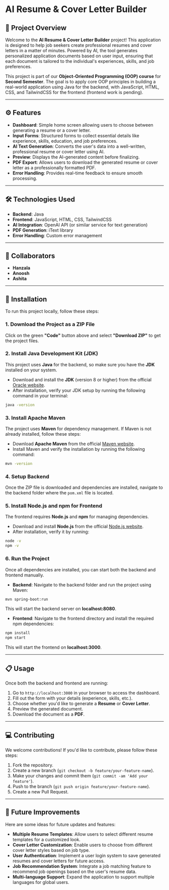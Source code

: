 # **AI Resume & Cover Letter Builder**

## 📄 **Project Overview**

Welcome to the **AI Resume & Cover Letter Builder** project! This application is designed to help job seekers create professional resumes and cover letters in a matter of minutes. Powered by AI, the tool generates personalized application documents based on user input, ensuring that each document is tailored to the individual's experiences, skills, and job preferences.

This project is part of our **Object-Oriented Programming (OOP) course** for **Second Semester**. The goal is to apply core OOP principles in building a real-world application using Java for the backend, with JavaScript, HTML, CSS, and TailwindCSS for the frontend (frontend work is pending).

---

## ⚙️ **Features**

- **Dashboard**: Simple home screen allowing users to choose between generating a resume or a cover letter.
- **Input Forms**: Structured forms to collect essential details like experience, skills, education, and job preferences.
- **AI Text Generation**: Converts the user's data into a well-written, professional resume or cover letter using AI.
- **Preview**: Displays the AI-generated content before finalizing.
- **PDF Export**: Allows users to download the generated resume or cover letter as a professionally formatted PDF.
- **Error Handling**: Provides real-time feedback to ensure smooth processing.

---

## 🛠️ **Technologies Used**

- **Backend**: Java 
- **Frontend**: JavaScript, HTML, CSS, TailwindCSS
- **AI Integration**: OpenAI API (or similar service for text generation)
- **PDF Generation**: iText library
- **Error Handling**: Custom error management

---

## 🤝 **Collaborators**

- **Hanzala**
- **Anoosh**
- **Ashita**

---

## 🚀 **Installation**

To run this project locally, follow these steps:

### **1. Download the Project as a ZIP File**

Click on the green **"Code"** button above and select **"Download ZIP"** to get the project files.

### **2. Install Java Development Kit (JDK)**

This project uses **Java** for the backend, so make sure you have the **JDK** installed on your system.

- Download and install the **JDK** (version 8 or higher) from the official [Oracle website](https://www.oracle.com/java/technologies/javase-jdk11-downloads.html).
- After installation, verify your JDK setup by running the following command in your terminal:

```bash
java -version
```

### **3. Install Apache Maven**

The project uses **Maven** for dependency management. If Maven is not already installed, follow these steps:

- Download **Apache Maven** from the official [Maven website](https://maven.apache.org/download.cgi).
- Install Maven and verify the installation by running the following command:

```bash
mvn -version
```

### **4. Setup Backend**

Once the ZIP file is downloaded and dependencies are installed, navigate to the backend folder where the `pom.xml` file is located.

### **5. Install Node.js and npm for Frontend**

The frontend requires **Node.js** and **npm** for managing dependencies.

- Download and install **Node.js** from the official [Node.js website](https://nodejs.org/).
- After installation, verify it by running:

```bash
node -v
npm -v
```

### **6. Run the Project**

Once all dependencies are installed, you can start both the backend and frontend manually.

- **Backend**: Navigate to the backend folder and run the project using Maven:

```bash
mvn spring-boot:run
```

This will start the backend server on **localhost:8080**.

- **Frontend**: Navigate to the frontend directory and install the required npm dependencies:

```bash
npm install
npm start
```

This will start the frontend on **localhost:3000**.

---

## 📋 **Usage**

Once both the backend and frontend are running:

1. Go to `http://localhost:3000` in your browser to access the dashboard.
2. Fill out the form with your details (experience, skills, etc.).
3. Choose whether you'd like to generate a **Resume** or **Cover Letter**.
4. Preview the generated document.
5. Download the document as a **PDF**.

---

## 💻 **Contributing**

We welcome contributions! If you'd like to contribute, please follow these steps:

1. Fork the repository.
2. Create a new branch (`git checkout -b feature/your-feature-name`).
3. Make your changes and commit them (`git commit -am 'Add your feature'`).
4. Push to the branch (`git push origin feature/your-feature-name`).
5. Create a new Pull Request.

---

## 🌟 **Future Improvements**

Here are some ideas for future updates and features:

- **Multiple Resume Templates**: Allow users to select different resume templates for a customized look.
- **Cover Letter Customization**: Enable users to choose from different cover letter styles based on job type.
- **User Authentication**: Implement a user login system to save generated resumes and cover letters for future access.
- **Job Recommendation System**: Integrate a job matching feature to recommend job openings based on the user's resume data.
- **Multi-language Support**: Expand the application to support multiple languages for global users.
